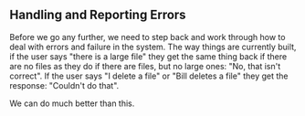 ## Handling and Reporting Errors
Before we go any further, we need to step back and work through how to deal with errors and failure in the system. The way things are currently built, if the user says "there is a large file" they get the same thing back if there are no files as they do if there are files, but no large ones: "No, that isn't correct".  If the user says "I delete a file" or "Bill deletes a file" they get the response: "Couldn't do that".

We can do much better than this.


